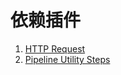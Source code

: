 # 依赖插件

1. [HTTP Request](https://plugins.jenkins.io/http_request/)
2. [Pipeline Utility Steps](https://plugins.jenkins.io/pipeline-utility-steps/)
